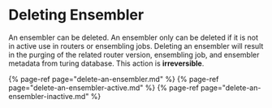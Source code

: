 # Deleting Ensembler

An ensembler can be deleted. An ensembler only can be deleted if it is not in active use in routers or ensembling jobs. Deleting an ensembler will result in the purging of the related router version, ensembling job, and ensembler metadata from turing database. This action is **irreversible**.

{% page-ref page="delete-an-ensembler.md" %}
{% page-ref page="delete-an-ensembler-active.md" %}
{% page-ref page="delete-an-ensembler-inactive.md" %}
